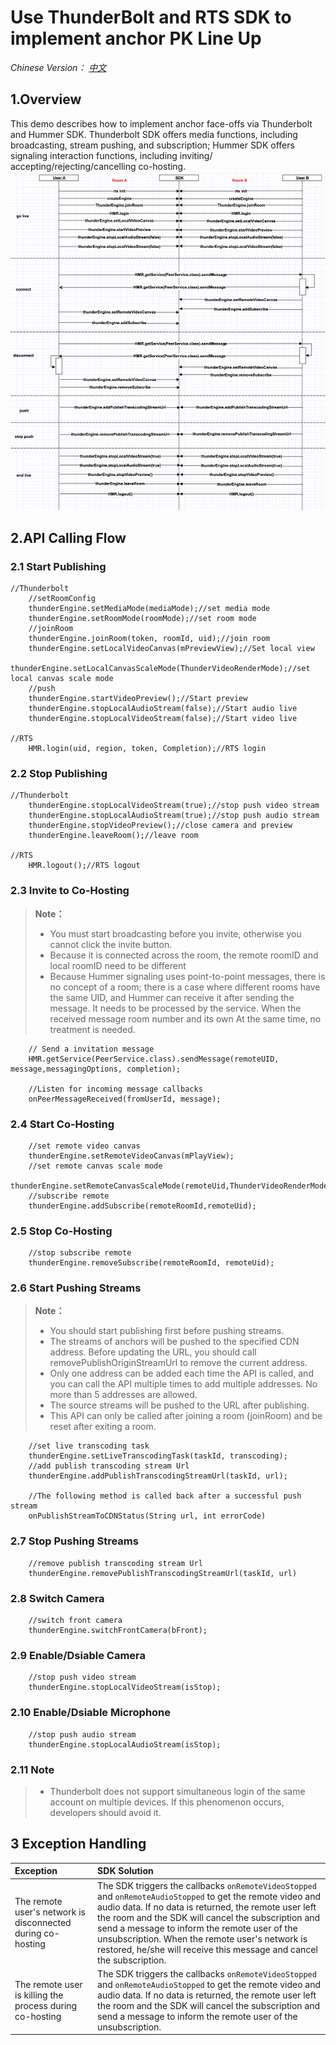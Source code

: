 # Use ThunderBolt and RTS SDK to implement anchor PK Line Up

*Chinese Version： [中文](README.zh.md)*

## 1.Overview
This demo describes how to implement anchor face-offs via Thunderbolt and Hummer SDK. Thunderbolt SDK offers media functions, including broadcasting, stream pushing, and subscription; Hummer SDK offers signaling interaction functions, including inviting/ accepting/rejecting/cancelling co-hosting.
![avatar](cross_channel.png)

## 2.API Calling Flow

### 2.1 Start Publishing

```objc
//Thunderbolt
    //setRoomConfig
    thunderEngine.setMediaMode(mediaMode);//set media mode
    thunderEngine.setRoomMode(roomMode);//set room mode
    //joinRoom
    thunderEngine.joinRoom(token, roomId, uid);//join room 
    thunderEngine.setLocalVideoCanvas(mPreviewView);//Set local view
    thunderEngine.setLocalCanvasScaleMode(ThunderVideoRenderMode);//set local canvas scale mode
    //push
    thunderEngine.startVideoPreview();//Start preview
    thunderEngine.stopLocalAudioStream(false);//Start audio live
    thunderEngine.stopLocalVideoStream(false);//Start video live

//RTS
    HMR.login(uid, region, token, Completion);//RTS login

```

### 2.2 Stop Publishing

```objc
//Thunderbolt
    thunderEngine.stopLocalVideoStream(true);//stop push video stream
    thunderEngine.stopLocalAudioStream(true);//stop push audio stream
    thunderEngine.stopVideoPreview();//close camera and preview
    thunderEngine.leaveRoom();//leave room

//RTS
    HMR.logout();//RTS logout
```

### 2.3 Invite to Co-Hosting

> **Note：**
>
> - You must start broadcasting before you invite, otherwise you cannot click the invite button.
> - Because it is connected across the room, the remote roomID and local roomID need to be different
> - Because Hummer signaling uses point-to-point messages, there is no concept of a room; there is a case where different rooms have the same UID, and Hummer can receive it after sending the message. It needs to be processed by the service. When the received message room number and its own At the same time, no treatment is needed.

```objc
    // Send a invitation message
    HMR.getService(PeerService.class).sendMessage(remoteUID, message,messagingOptions, completion);

    //Listen for incoming message callbacks
    onPeerMessageReceived(fromUserId, message);
```

### 2.4 Start Co-Hosting

```objc
    //set remote video canvas
    thunderEngine.setRemoteVideoCanvas(mPlayView);
    //set remote canvas scale mode
    thunderEngine.setRemoteCanvasScaleMode(remoteUid,ThunderVideoRenderMode);
    //subscribe remote
    thunderEngine.addSubscribe(remoteRoomId,remoteUid);
```

### 2.5 Stop Co-Hosting

```objc
    //stop subscribe remote
    thunderEngine.removeSubscribe(remoteRoomId, remoteUid);
```

### 2.6 Start Pushing Streams

> **Note：**
>
> - You should start publishing first before pushing streams. 
> - The streams of anchors will be pushed to the specified CDN address. Before updating the URL, you should call removePublishOriginStreamUrl to remove the  current address.
> - Only one address can be added each time the API is called, and you can call the API multiple times to add multiple addresses. No more than 5 addresses are allowed. 
> - The source streams will be pushed to the URL after publishing.
> - This API can only be called after joining a room (joinRoom) and be reset after exiting a room.

```objc
    //set live transcoding task
    thunderEngine.setLiveTranscodingTask(taskId, transcoding);
    //add publish transcoding stream Url
    thunderEngine.addPublishTranscodingStreamUrl(taskId, url);

    //The following method is called back after a successful push stream
    onPublishStreamToCDNStatus(String url, int errorCode)
```

### 2.7 Stop Pushing Streams

```objc
    //remove publish transcoding stream Url
    thunderEngine.removePublishTranscodingStreamUrl(taskId, url)
```

### 2.8 Switch Camera

```objc
    //switch front camera
    thunderEngine.switchFrontCamera(bFront);
```

### 2.9 Enable/Dsiable Camera

```objc
    //stop push video stream
    thunderEngine.stopLocalVideoStream(isStop);
```

### 2.10 Enable/Dsiable Microphone

```objc
    //stop push audio stream
    thunderEngine.stopLocalAudioStream(isStop);
```

### 2.11 Note
> - Thunderbolt does not support simultaneous login of the same account on multiple devices. If this phenomenon occurs, developers should avoid it. 

## 3 Exception Handling
| Exception                                                    | SDK Solution                                                 |
| :----------------------------------------------------------- | :----------------------------------------------------------- |
| The  remote user's network is disconnected during co-hosting | The SDK triggers the callbacks `onRemoteVideoStopped` and `onRemoteAudioStopped` to get  the remote video and audio data. If no data is returned, the remote user left the room and the SDK will cancel the subscription and send a message to inform the remote user of the unsubscription. When the remote user's network is restored,  he/she will receive this message and cancel the subscription. |
| The remote user is killing the process during co-hosting     | The SDK triggers the callbacks `onRemoteVideoStopped` and `onRemoteAudioStopped` to get the remote video and audio data. If no data is returned, the remote user left the room and the SDK will cancel the subscription and send a message to inform the remote user of the unsubscription. |